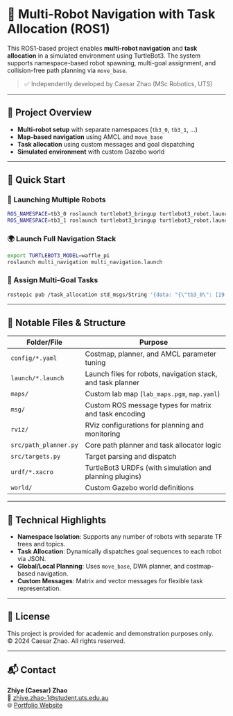 # 🤖 Multi-Robot Navigation with Task Allocation (ROS1)

This ROS1-based project enables **multi-robot navigation** and **task allocation** in a simulated environment using TurtleBot3. The system supports namespace-based robot spawning, multi-goal assignment, and collision-free path planning via `move_base`.

> ✅ Independently developed by Caesar Zhao (MSc Robotics, UTS)

---

## 🚩 Project Overview

- **Multi-robot setup** with separate namespaces (`tb3_0`, `tb3_1`, ...)
- **Map-based navigation** using AMCL and `move_base`
- **Task allocation** using custom messages and goal dispatching
- **Simulated environment** with custom Gazebo world

---

## 🚀 Quick Start

### 🧭 Launching Multiple Robots

```bash
ROS_NAMESPACE=tb3_0 roslaunch turtlebot3_bringup turtlebot3_robot.launch
ROS_NAMESPACE=tb3_1 roslaunch turtlebot3_bringup turtlebot3_robot.launch
```

### 🌍 Launch Full Navigation Stack

```bash
export TURTLEBOT3_MODEL=waffle_pi
roslaunch multi_navigation multi_navigation.launch
```

### 🎯 Assign Multi-Goal Tasks

```bash
rostopic pub /task_allocation std_msgs/String '{data: "{\"tb3_0\": [19,21,27,19], \"tb3_1\": [22,26,28,21]}"}'
```

---

## 📁 Notable Files & Structure

| Folder/File | Purpose |
|-------------|---------|
| `config/*.yaml` | Costmap, planner, and AMCL parameter tuning |
| `launch/*.launch` | Launch files for robots, navigation stack, and task planner |
| `maps/` | Custom lab map (`lab_maps.pgm`, `map.yaml`) |
| `msg/` | Custom ROS message types for matrix and task encoding |
| `rviz/` | RViz configurations for planning and monitoring |
| `src/path_planner.py` | Core path planner and task allocator logic |
| `src/targets.py` | Target parsing and dispatch |
| `urdf/*.xacro` | TurtleBot3 URDFs (with simulation and planning plugins) |
| `world/` | Custom Gazebo world definitions |

---

## 🧠 Technical Highlights

- **Namespace Isolation**: Supports any number of robots with separate TF trees and topics.
- **Task Allocation**: Dynamically dispatches goal sequences to each robot via JSON.
- **Global/Local Planning**: Uses `move_base`, DWA planner, and costmap-based navigation.
- **Custom Messages**: Matrix and vector messages for flexible task representation.

---

## 📜 License

This project is provided for academic and demonstration purposes only.  
© 2024 Caesar Zhao. All rights reserved.

---

## 📬 Contact

**Zhiye (Caesar) Zhao**  
📧 zhiye.zhao-1@student.uts.edu.au  
🌐 [Portfolio Website](https://caesar1457.github.io/zhiyezhao/)
